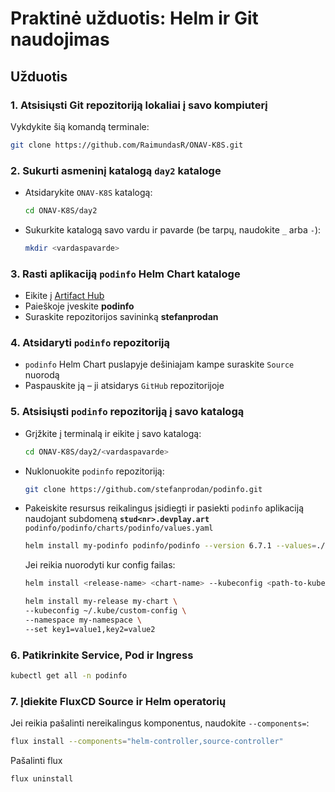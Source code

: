 # Praktinė užduotis: Helm ir Git naudojimas

## Užduotis

### 1. Atsisiųsti Git repozitoriją lokaliai į savo kompiuterį
Vykdykite šią komandą terminale:
```sh
git clone https://github.com/RaimundasR/ONAV-K8S.git
```

### 2. Sukurti asmeninį katalogą `day2` kataloge
- Atsidarykite `ONAV-K8S` katalogą:
  ```sh
  cd ONAV-K8S/day2
  ```
- Sukurkite katalogą savo vardu ir pavarde (be tarpų, naudokite `_` arba `-`):
  ```sh
  mkdir <vardaspavarde>
  ```

### 3. Rasti aplikaciją `podinfo` Helm Chart kataloge
- Eikite į [Artifact Hub](https://artifacthub.io/)
- Paieškoje įveskite **podinfo**
- Suraskite repozitorijos savininką **stefanprodan**

### 4. Atsidaryti `podinfo` repozitoriją
- `podinfo` Helm Chart puslapyje dešiniajam kampe suraskite `Source` nuorodą
- Paspauskite ją – ji atsidarys `GitHub` repozitorijoje

### 5. Atsisiųsti `podinfo` repozitoriją į savo katalogą
- Grįžkite į terminalą ir eikite į savo katalogą:
  ```sh
  cd ONAV-K8S/day2/<vardaspavarde>
  ```
- Nuklonuokite `podinfo` repozitoriją:
  ```sh
  git clone https://github.com/stefanprodan/podinfo.git
  ```
- Pakeiskite resursus reikalingus įsidiegti ir pasiekti `podinfo` aplikaciją naudojant subdomeną **`stud<nr>.devplay.art`**
  `podinfo/podinfo/charts/podinfo/values.yaml`

  ```sh
  helm install my-podinfo podinfo/podinfo --version 6.7.1 --values=./values.yaml --namespace stud<nr>-podinfo --create-namespace
  ```

  Jei reikia nuorodyti kur config failas:
  
  ```bash
  helm install <release-name> <chart-name> --kubeconfig <path-to-kubeconfig>
   ```

  ```bash
  helm install my-release my-chart \
  --kubeconfig ~/.kube/custom-config \
  --namespace my-namespace \
  --set key1=value1,key2=value2
  ```

### 6. Patikrinkite Service, Pod ir Ingress
```sh
kubectl get all -n podinfo
```

### 7. Įdiekite FluxCD Source ir Helm operatorių
 Jei reikia pašalinti nereikalingus komponentus, naudokite `--components=`:

 ```sh
flux install --components="helm-controller,source-controller"
```

Pašalinti flux

```sh
flux uninstall
```

